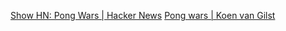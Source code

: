
[Show HN: Pong Wars | Hacker News](https://news.ycombinator.com/item?id=39159418)
[Pong wars | Koen van Gilst](https://pong-wars.koenvangilst.nl/)
